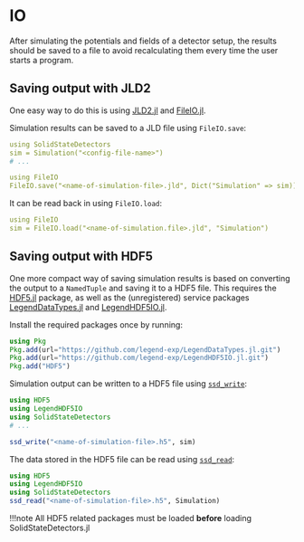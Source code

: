 # IO

After simulating the potentials and fields of a detector setup, the results should be saved to a file to avoid recalculating them every time the user starts a program.

## Saving output with JLD2

One easy way to do this is using [JLD2.jl](https://github.com/JuliaIO/JLD2.jl) and [FileIO.jl](https://github.com/JuliaIO/FileIO.jl).

Simulation results can be saved to a JLD file using `FileIO.save`:
```yaml
using SolidStateDetectors
sim = Simulation("<config-file-name>")
# ...

using FileIO
FileIO.save("<name-of-simulation-file>.jld", Dict("Simulation" => sim))
```

It can be read back in using `FileIO.load`:
```yaml 
using FileIO
sim = FileIO.load("<name-of-simulation.file>.jld", "Simulation")
```

## Saving output with HDF5

One more compact way of saving simulation results is based on converting the output to a `NamedTuple` and saving it to a HDF5 file. This requires the [HDF5.jl](https://github.com/JuliaIO/HDF5.jl) package, as well as the (unregistered) service packages [LegendDataTypes.jl](https://github.com/legend-exp/LegendHDF5IO.jl) and [LegendHDF5IO.jl](https://github.com/legend-exp/LegendHDF5IO.jl).

Install the required packages once by running:
```julia
using Pkg
Pkg.add(url="https://github.com/legend-exp/LegendDataTypes.jl.git")
Pkg.add(url="https://github.com/legend-exp/LegendHDF5IO.jl.git")
Pkg.add("HDF5")
```

Simulation output can be written to a HDF5 file using [`ssd_write`](@ref):
```julia
using HDF5
using LegendHDF5IO
using SolidStateDetectors 
# ...

ssd_write("<name-of-simulation-file>.h5", sim)
```

The data stored in the HDF5 file can be read using [`ssd_read`](@ref):
```julia
using HDF5
using LegendHDF5IO
using SolidStateDetectors
ssd_read("<name-of-simulation-file>.h5", Simulation)
```

!!!note 
  All HDF5 related packages must be loaded **before** loading SolidStateDetectors.jl
